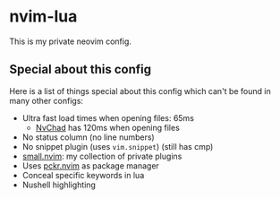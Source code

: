 # nvim-lua
This is my private neovim config.

## Special about this config
Here is a list of things special about this config which can't be found in many other configs:
+ Ultra fast load times when opening files: 65ms
    + [NvChad](https://github.com/NvChad/nvchad) has 120ms when opening files
+ No status column (no line numbers)
+ No snippet plugin (uses `vim.snippet`) (still has cmp)
+ [small.nvim](https://github.com/altermo/small.nvim): my collection of private plugins
+ Uses [pckr.nvim](https://github.com/lewis6991/pckr.nvim) as package manager
+ Conceal specific keywords in lua
+ Nushell highlighting
